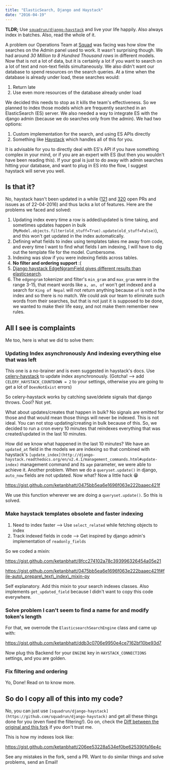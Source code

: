 ```yaml
---
title: "ElasticSearch, Django and Haystack"
date: "2016-04-19"
---
```


**TLDR;** Use [`squadrun/django-haystack`](https://github.com/squadrun/django-haystack) and live your life happily. Also always index in batches. Also, read the whole of it.

A problem our Operations Team at [Squad](https://www.squadplatform.com/) was facing was how slow the searches on the Admin panel used to work. It wasn't surprising though. We had around _30 Million to 8 Hundred Thousand rows_ in different models. Now that is not a lot of data, but it is certainly a lot if you want to search on a lot of text and non-text fields simultaneously. We also didn't want our database to spend resources on the search queries. At a time when the database is already under load, these searches would:

1. Return late
2. Use even more resources of the database already under load

We decided this needs to stop as it kills the team's effectiveness. So we planned to index those models which are frequently searched in an ElasticSearch (ES) server. We also needed a way to integrate ES with the django admin (because we do searches only from the admin). We had two options:

1. Custom implementation for the search, and using ES APIs directly
2. Something like [Haystack](https://github.com/django-haystack/django-haystack) which handles all of this for you.

It is advisable for you to directly deal with ES's API if you have something complex in your mind, or if you are an expert with ES (but then you wouldn't have been reading this). If your goal is just to do away with admin searches hitting your database, and want to plug in ES into the flow, I suggest haystack will serve you well.

## Is that it?

No, haystack hasn't been updated in a while ([121](https://github.com/django-haystack/django-haystack/pulls) and [320](https://github.com/django-haystack/django-haystack/issues) open PRs and issues as of 22-04-2016) and thus lacks a lot of features. Here are the problems we faced and solved:

1. Updating index every time a row is added/updated is time taking, and sometimes updates happen in bulk (`MyModel.objects.filter(old_stuff=True).update(old_stuff=False)`), and this won't get updated in the index automatically.
2. Defining what fields to index using templates takes me away from code, and every time I want to find what fields I am indexing, I will have to dig out the template file for the model. Cumbersome.
3. Indexing was slow if you were indexing fields across tables.
4. **No filter and ordering support** :(
5. [Django haystack EdgeNgramField gives different results than elasticsearch](http://stackoverflow.com/questions/20430449/django-haystack-edgengramfield-given-different-results-than-elasticsearch).
6. The `edgengram` tokenizer and filter's `min_gram` and `max_gram` were in the range 3-15, that meant words like `a, an, of` won't get indexed and a search for `King of Nepal` will not return anything because `of` is not in the index and so there is no match. We could ask our team to eliminate such words from their searches, but that is not just it is supposed to be done, we wanted to make their life easy, and not make them remember new rules.

## All I see is complaints

Me too, here is what we did to solve them:

### Updating Index asynchronously And indexing everything else that was left

This one is a no-brainer and is even suggested in haystack's docs. Use [celery-haystack](http://celery-haystack.readthedocs.org/en/latest/) to update index asynchronously. (Gotcha! --> add `CELERY_HAYSTACK_COUNTDOWN = 2` to your settings, otherwise you are going to get a lot of `DoesNotExist` errors)

So celery-haystack works by catching save/delete signals that django throws. Cool? Not yet.

What about updates/creates that happen in bulk? No signals are emitted for those and that would mean those things will never be indexed. This is not ideal. You can not stop updating/creating in bulk because of this. So, we decided to run a cron every 10 minutes that reindexes everything that was created/updated in the last 10 minutes.

How did we know what happened in the last 10 minutes? We have an `updated_at` field in the models we are indexing so that combined with haystack's `[update_index](http://django-haystack.readthedocs.org/en/v2.4.1/management_commands.html#update-index)` management command and its `age` parameter, we were able to achieve it. Another problem. When we do a `queryset.update()` in django, `auto_now` fields are not updated. Now what? Now a little hack :grin:

https://gist.github.com/ketanbhatt/0475bb5ea6e1696f063e222baaec421f

We use this function wherever we are doing a `queryset.update()`. So this is solved.

### Make haystack templates obsolete and faster indexing

1. Need to index faster --> Use `select_related` while fetching objects to index
2. Track indexed fields in code --> Get inspired by django admin's implementation of `readonly_fields`

So we coded a mixin:

https://gist.github.com/ketanbhatt/8fcc274102a78c393996326454a05e21

https://gist.github.com/ketanbhatt/0475bb5ea6e1696f063e222baaec421f#file-auto\_prepare\_text\_index\_mixin-py

Self explanatory. Add this mixin to your search indexes classes. Also implements `get_updated_field` because I didn't want to copy this code everywhere.

### Solve problem I can't seem to find a name for and modify token's length

For that, we overrode the `ElasticsearchSearchEngine` class and came up with:

https://gist.github.com/ketanbhatt/ddb3c0706e9950e4ce7162bf10be93d7

Now plug this Backend for your `ENGINE` key in `HAYSTACK_CONNECTIONS` settings, and you are golden.

### Fix filtering and ordering

Yo, Done! Read on to know more.

## So do I copy all of this into my code?

No, you can just use `[squadrun/django-haystack](https://github.com/squadrun/django-haystack)` and get all these things done for you (even fixed the filtering!). Go on, check the [Diff between the original and this fork](https://github.com/django-haystack/django-haystack/compare/master...squadrun:master) if you don't trust me.

This is how my indexes look like:

https://gist.github.com/ketanbhatt/206ee53228a534ef0be625390fa16e4c

See any mistakes in the fork, send a PR. Want to do similar things and solve problems, send an Email!
